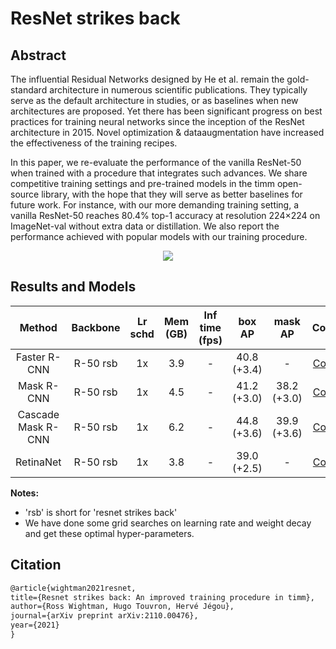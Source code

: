 # ResNet strikes back

<!-- [OTHERS] -->

## Abstract

The influential Residual Networks designed by He et al. remain the gold-standard architecture in numerous scientific publications. They typically serve as the default architecture in studies, or as baselines when new architectures are proposed. Yet there has been significant progress on best practices for training neural networks since the inception of the ResNet architecture in 2015. Novel optimization & dataaugmentation have increased the effectiveness of the training recipes.

In this paper, we re-evaluate the performance of the vanilla ResNet-50 when trained with a procedure that integrates such advances. We share competitive training settings and pre-trained models in the timm open-source library, with the hope that they will serve as better baselines for future work. For instance, with our more demanding training setting, a vanilla ResNet-50 reaches 80.4% top-1 accuracy at resolution 224×224 on ImageNet-val without extra data or distillation. We also report the performance achieved with popular models with our training procedure.

<div align=center>
<img src="https://user-images.githubusercontent.com/12907710/149324625-4546a5a7-704f-406c-982f-0376a20d03d8.png"/>
</div>

## Results and Models

|    Method    |    Backbone     | Lr schd | Mem (GB) | Inf time (fps) | box AP | mask AP | Config   | Download   |
| :----------: | :-------------: | :-----: | :------: | :------------: | :----: | :------:| :------: | :--------: |
| Faster R-CNN |   R-50 rsb      |    1x   |  3.9     |   -            |  40.8 (+3.4)  |    -    | [Config](./faster_rcnn_r50_fpn_rsb-pretrain_1x_coco.py)| [model](https://download.openmmlab.com/mmdetection/v2.0/resnet_strikes_back/faster_rcnn_r50_fpn_rsb-pretrain_1x_coco/faster_rcnn_r50_fpn_rsb-pretrain_1x_coco_20220113_162229-32ae82a9.pth) &#124; [log](https://download.openmmlab.com/mmdetection/v2.0/resnet_strikes_back/faster_rcnn_r50_fpn_rsb-pretrain_1x_coco/faster_rcnn_r50_fpn_rsb-pretrain_1x_coco_20220113_162229.log.json)|
|  Mask R-CNN  |   R-50 rsb      |    1x   |  4.5     |   -            |  41.2 (+3.0)  |   38.2 (+3.0)  | [Config](./mask_rcnn_r50_fpn_rsb-pretrain_1x_coco.py)| [model](https://download.openmmlab.com/mmdetection/v2.0/resnet_strikes_back/mask_rcnn_r50_fpn_rsb-pretrain_1x_coco/mask_rcnn_r50_fpn_rsb-pretrain_1x_coco_20220113_174054-06ce8ba0.pth) &#124; [log](https://download.openmmlab.com/mmdetection/v2.0/resnet_strikes_back/mask_rcnn_r50_fpn_rsb-pretrain_1x_coco/mask_rcnn_r50_fpn_rsb-pretrain_1x_coco_20220113_174054.log.json)|
| Cascade Mask R-CNN |   R-50 rsb      |    1x   |  6.2     |   -            |  44.8 (+3.6)  |   39.9 (+3.6)   | [Config](./cascade_mask_rcnn_r50_fpn_rsb-pretrain_1x_coco.py)| [model](https://download.openmmlab.com/mmdetection/v2.0/resnet_strikes_back/cascade_mask_rcnn_r50_fpn_rsb-pretrain_1x_coco/cascade_mask_rcnn_r50_fpn_rsb-pretrain_1x_coco_20220113_193636-8b9ad50f.pth) &#124; [log](https://download.openmmlab.com/mmdetection/v2.0/resnet_strikes_back/cascade_mask_rcnn_r50_fpn_rsb-pretrain_1x_coco/cascade_mask_rcnn_r50_fpn_rsb-pretrain_1x_coco_20220113_193636.log.json)|
| RetinaNet   |   R-50 rsb      |    1x   |  3.8     |   -            |  39.0 (+2.5)  |    -    | [Config](./retinanet_r50_fpn_rsb-pretrain_1x_coco.py)| [model](https://download.openmmlab.com/mmdetection/v2.0/resnet_strikes_back/retinanet_r50_fpn_rsb-pretrain_1x_coco/retinanet_r50_fpn_rsb-pretrain_1x_coco_20220113_175432-bd24aae9.pth) &#124; [log](https://download.openmmlab.com/mmdetection/v2.0/resnet_strikes_back/retinanet_r50_fpn_rsb-pretrain_1x_coco/retinanet_r50_fpn_rsb-pretrain_1x_coco_20220113_175432.log.json)|

**Notes:**
- 'rsb' is short for 'resnet strikes back'
- We have done some grid searches on learning rate and weight decay and get these optimal hyper-parameters.

## Citation

```latex
@article{wightman2021resnet,
title={Resnet strikes back: An improved training procedure in timm},
author={Ross Wightman, Hugo Touvron, Hervé Jégou},
journal={arXiv preprint arXiv:2110.00476},
year={2021}
}
```
